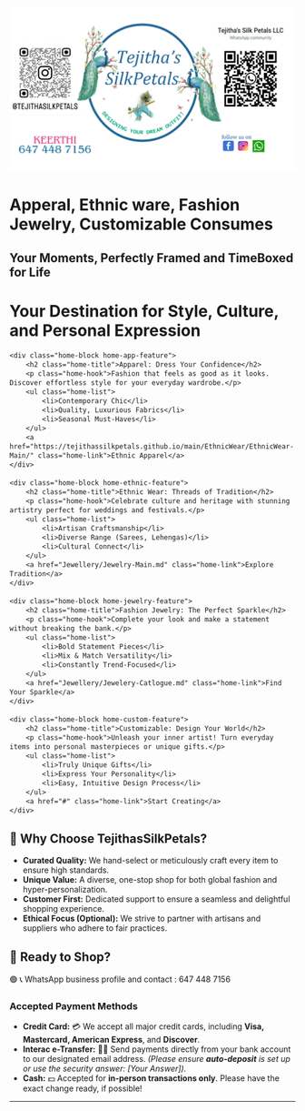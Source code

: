 <img src="banner.png" alt="Home" width="600">

# Apperal, Ethnic ware, Fashion Jewelry, Customizable Consumes  

## Your Moments, Perfectly Framed and TimeBoxed for Life


# Your Destination for Style, Culture, and Personal Expression

<div class="home-columns">

    <div class="home-block home-app-feature">
        <h2 class="home-title">Apparel: Dress Your Confidence</h2>
        <p class="home-hook">Fashion that feels as good as it looks. Discover effortless style for your everyday wardrobe.</p>
        <ul class="home-list">
            <li>Contemporary Chic</li>
            <li>Quality, Luxurious Fabrics</li>
            <li>Seasonal Must-Haves</li>
        </ul>
        <a href="https://tejithassilkpetals.github.io/main/EthnicWear/EthnicWear-Main/" class="home-link">Ethnic Apparel</a>
    </div>

    <div class="home-block home-ethnic-feature">
        <h2 class="home-title">Ethnic Wear: Threads of Tradition</h2>
        <p class="home-hook">Celebrate culture and heritage with stunning artistry perfect for weddings and festivals.</p>
        <ul class="home-list">
            <li>Artisan Craftsmanship</li>
            <li>Diverse Range (Sarees, Lehengas)</li>
            <li>Cultural Connect</li>
        </ul>
        <a href="Jewellery/Jewelry-Main.md" class="home-link">Explore Tradition</a>
    </div>

    <div class="home-block home-jewelry-feature">
        <h2 class="home-title">Fashion Jewelry: The Perfect Sparkle</h2>
        <p class="home-hook">Complete your look and make a statement without breaking the bank.</p>
        <ul class="home-list">
            <li>Bold Statement Pieces</li>
            <li>Mix & Match Versatility</li>
            <li>Constantly Trend-Focused</li>
        </ul>
        <a href="Jewellery/Jewelery-Catlogue.md" class="home-link">Find Your Sparkle</a>
    </div>

    <div class="home-block home-custom-feature">
        <h2 class="home-title">Customizable: Design Your World</h2>
        <p class="home-hook">Unleash your inner artist! Turn everyday items into personal masterpieces or unique gifts.</p>
        <ul class="home-list">
            <li>Truly Unique Gifts</li>
            <li>Express Your Personality</li>
            <li>Easy, Intuitive Design Process</li>
        </ul>
        <a href="#" class="home-link">Start Creating</a>
    </div>

</div>

## 💖 Why Choose TejithasSilkPetals?

* **Curated Quality:** We hand-select or meticulously craft every item to ensure high standards.
* **Unique Value:** A diverse, one-stop shop for both global fashion and hyper-personalization.
* **Customer First:** Dedicated support to ensure a seamless and delightful shopping experience.
* **Ethical Focus (Optional):** We strive to partner with artisans and suppliers who adhere to fair practices.

## 🚀 Ready to Shop?

🟢 📞 WhatsApp business profile and contact : 647 448 7156

### Accepted Payment Methods

* **Credit Card:** 💳 We accept all major credit cards, including **Visa, Mastercard, American Express**, and **Discover**.
* **Interac e-Transfer:** 📧💸 Send payments directly from your bank account to our designated email address. *(Please ensure **auto-deposit** is set up or use the security answer: \[Your Answer]).*
* **Cash:** 💵 Accepted for **in-person transactions only**. Please have the exact change ready, if possible!

***